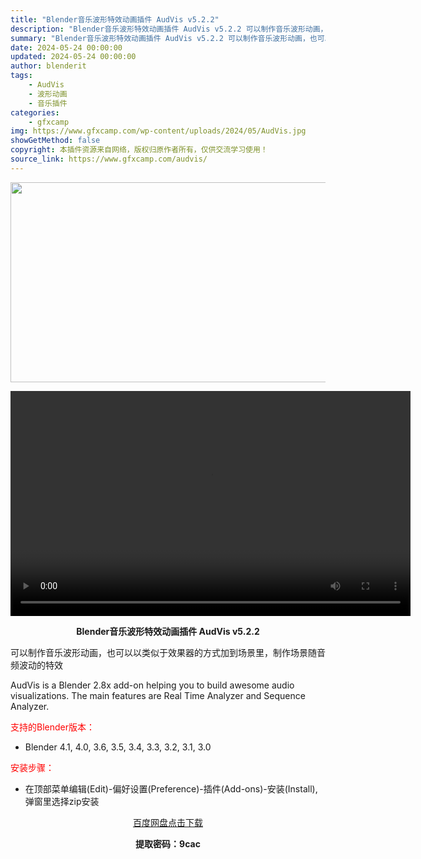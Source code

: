 ```yaml
---
title: "Blender音乐波形特效动画插件 AudVis v5.2.2"
description: "Blender音乐波形特效动画插件 AudVis v5.2.2 可以制作音乐波形动画，也可以以类似于效果器的方式加到场景里，制作场景随音频波动的特效 AudVis is a Blender 2.8x ..."
summary: "Blender音乐波形特效动画插件 AudVis v5.2.2 可以制作音乐波形动画，也可以以类似于效果器的方式加到场景里，制作场景随音频波动的特效 AudVis is a Blender 2.8x ..."
date: 2024-05-24 00:00:00
updated: 2024-05-24 00:00:00
author: blenderit
tags: 
    - AudVis
    - 波形动画
    - 音乐插件
categories:
    - gfxcamp
img: https://www.gfxcamp.com/wp-content/uploads/2024/05/AudVis.jpg
showGetMethod: false
copyright: 本插件资源来自网络，版权归原作者所有，仅供交流学习使用！
source_link: https://www.gfxcamp.com/audvis/
---
```

<div><p><img decoding="async" class="aligncenter size-full wp-image-121633" src="https://www.gfxcamp.com/wp-content/uploads/2024/05/AudVis.jpg" data-src="https://www.gfxcamp.com/wp-content/uploads/2024/05/AudVis.jpg" alt="" width="640" height="320" data-srcset="https://www.gfxcamp.com/wp-content/uploads/2024/05/AudVis.jpg 640w, https://www.gfxcamp.com/wp-content/uploads/2024/05/AudVis-150x75.jpg 150w" data-sizes="(max-width: 640px) 100vw, 640px"><br>
</p><center><div style="width: 640px;" class="wp-video"><!--[if lt IE 9]><script>document.createElement('video');</script><![endif]-->
<video class="wp-video-shortcode" id="video-121632-1" width="640" height="360" preload="true" controls="controls"><source type="video/mp4" src="http://cloud.video.taobao.com/play/u/null/p/1/e/6/t/1/463940881810.mp4?_=1"></source><a href="http://cloud.video.taobao.com/play/u/null/p/1/e/6/t/1/463940881810.mp4">http://cloud.video.taobao.com/play/u/null/p/1/e/6/t/1/463940881810.mp4</a></video></div></center><p style="text-align: center;"><strong>Blender音乐波形特效动画插件 AudVis v5.2.2</strong></p><p>可以制作音乐波形动画，也可以以类似于效果器的方式加到场景里，制作场景随音频波动的特效</p><p>AudVis is a Blender 2.8x add-on helping you to build awesome audio visualizations. The main features are Real Time Analyzer and Sequence Analyzer.</p><p style="text-align: left;"><span style="color: #ff0000;">支持的Blender版本：</span></p><ul>
<li style="text-align: left;">Blender 4.1, 4.0, 3.6, 3.5, 3.4, 3.3, 3.2, 3.1, 3.0</li>
</ul><p style="text-align: left;"><span style="color: #ff0000;">安装步骤：</span></p><ul>
<li>在顶部菜单编辑(Edit)-偏好设置(Preference)-插件(Add-ons)-安装(Install),弹窗里选择zip安装</li>
</ul><p style="text-align: center;"><a class="maxbutton-3 maxbutton maxbutton-baidu" target="_blank" rel="noopener" href="https://pan.baidu.com/s/1uVAH1ilT7BGNTJiw12OzMA?pwd=9cac"><span class="mb-text">百度网盘点击下载</span></a></p><p style="text-align: center;"><strong>提取密码：9cac</strong></p></div>